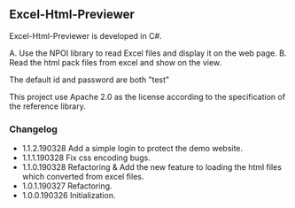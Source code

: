 ## Excel-Html-Previewer

Excel-Html-Previewer is developed in C#.

A. Use the NPOI library to read Excel files and display it on the web page.
B. Read the html pack files from excel and show on the view.

The default id and password are both "test"

This project use Apache 2.0 as the license according to the specification of the reference library.

### Changelog
* 1.1.2.190328 Add a simple login to protect the demo website.
* 1.1.1.190328 Fix css encoding bugs.
* 1.1.0.190328 Refactoring & Add the new feature to loading the html files which converted from excel files.
* 1.0.1.190327 Refactoring.
* 1.0.0.190326 Initialization.
